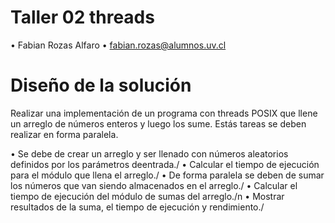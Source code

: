 # Taller 02 threads 

• Fabian Rozas Alfaro
• fabian.rozas@alumnos.uv.cl

# Diseño de la solución

Realizar una implementación de un programa con threads POSIX que llene un arreglo de números enteros y luego los sume. Estás tareas se deben realizar en forma paralela. 

• Se debe de crear un arreglo y ser llenado con números aleatorios definidos por los parámetros deentrada./
• Calcular el tiempo de ejecución para el módulo que llena el arreglo./
• De forma paralela se deben de sumar los números que van siendo almacenados en el arreglo./
• Calcular el tiempo de ejecución del módulo de sumas del arreglo./n
• Mostrar resultados de la suma, el tiempo de ejecución y rendimiento./
